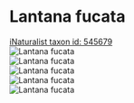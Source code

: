 
Lantana fucata
==============
  
[iNaturalist taxon id: 545679](https://www.inaturalist.org/taxa/545679)  
![Lantana fucata](https://inaturalist-open-data.s3.amazonaws.com/photos/228182880/medium.jpeg)  
![Lantana fucata](https://inaturalist-open-data.s3.amazonaws.com/photos/228182902/medium.jpeg)  
![Lantana fucata](https://inaturalist-open-data.s3.amazonaws.com/photos/228182922/medium.jpeg)  
![Lantana fucata](https://inaturalist-open-data.s3.amazonaws.com/photos/228182943/medium.jpeg)  
![Lantana fucata](https://inaturalist-open-data.s3.amazonaws.com/photos/228182963/medium.jpeg)